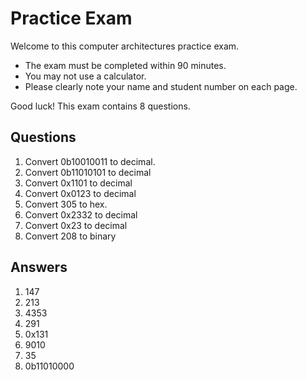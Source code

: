Practice Exam 
==================

Welcome to this computer architectures practice exam.

* The exam must be completed within 90 minutes.
* You may not use a calculator.
* Please clearly note your name and student number on each page.

Good luck!
This exam contains 8 questions.

## Questions 

1. Convert 0b10010011 to decimal.
2. Convert 0b11010101 to decimal
3. Convert 0x1101 to decimal
4. Convert 0x0123 to decimal
5. Convert 305 to hex.
6. Convert 0x2332 to decimal
7. Convert 0x23 to decimal
8. Convert 208 to binary


## Answers 

1. 147
2. 213
3. 4353
4. 291
5. 0x131
6. 9010
7. 35
8. 0b11010000
